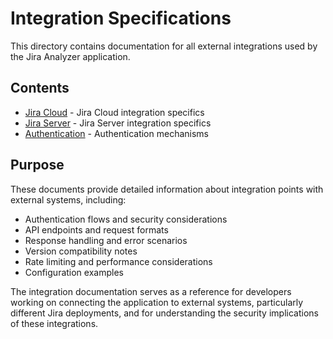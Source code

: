 # Integration Specifications

This directory contains documentation for all external integrations used by the Jira Analyzer application.

## Contents

- [Jira Cloud](jira-cloud.md) - Jira Cloud integration specifics
- [Jira Server](jira-server.md) - Jira Server integration specifics
- [Authentication](authentication.md) - Authentication mechanisms

## Purpose

These documents provide detailed information about integration points with external systems, including:

- Authentication flows and security considerations
- API endpoints and request formats
- Response handling and error scenarios
- Version compatibility notes
- Rate limiting and performance considerations
- Configuration examples

The integration documentation serves as a reference for developers working on connecting the application to external systems, particularly different Jira deployments, and for understanding the security implications of these integrations.

